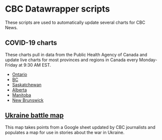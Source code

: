 # CBC Datawrapper scripts

These scripts are used to automatically update several charts for CBC News.

## COVID-19 charts
These charts pull in data from the Public Health Agency of Canada and update live charts for most provinces and regions in Canada every Monday-Friday at 9:30 AM EST.
* [Ontario](https://www.datawrapper.de/_/DNm2f/)
* [BC](https://www.datawrapper.de/_/34VzE/)
* [Saskatchewan](https://www.datawrapper.de/_/pmp9T/)
* [Alberta](https://www.datawrapper.de/_/BPmg4/)
* [Manitoba](https://www.datawrapper.de/_/3rONz/)
* [New Brunswick](https://www.datawrapper.de/_/PIVxK/)

## [Ukraine battle map](https://www.datawrapper.de/_/sM21M/)
This map takes points from a Google sheet updated by CBC journalists and populates a map for use in stories about the war in Ukraine.